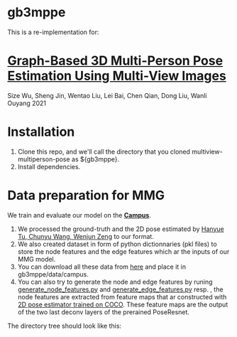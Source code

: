 # gb3mppe

This is a re-implementation for:

# [Graph-Based 3D Multi-Person Pose Estimation Using Multi-View Images](https://arxiv.org/abs/2109.05885)
Size Wu, Sheng Jin, Wentao Liu, Lei Bai, Chen Qian, Dong Liu, Wanli Ouyang
2021 

# Installation

1. Clone this repo, and we'll call the directory that you cloned multiview-multiperson-pose as ${gb3mppe}.
2. Install dependencies.

# Data preparation for MMG
We train and evaluate our model on the **[Campus](http://campar.in.tum.de/Chair/MultiHumanPose)**.
1. We processed the ground-truth and the 2D pose estimated by [Hanyue Tu, Chunyu Wang, Wenjun Zeng](https://github.com/microsoft/voxelpose-pytorch) to our format.
2. We also created dataset in form of python dictionnaries (pkl files) to store the node features and the edge features which ar the inputs of our MMG model.
3. You can download all these data from [here](https://drive.google.com/drive/folders/1Ck5ireXtLGGKFdgb5UJQe1spikul_O0K) and place it in gb3mppe/data/campus.
4. You can also try to generate the node and edge features by runing [generate_node_features.py](https://github.com/IbrahimL/gb3mppe/blob/12dd1b94396ccc0328c1b8a08882a0de45ec954d/lib/utils/generate_mmg_features.py) and [generate_edge_features.py](https://github.com/IbrahimL/gb3mppe/blob/12dd1b94396ccc0328c1b8a08882a0de45ec954d/lib/utils/generate_edge_features.py) resp. , the node features are extracted from feature maps that ar constructed with [2D pose estimator trained on COCO](https://github.com/microsoft/voxelpose-pytorch). These feature maps are the output of the two last deconv layers of the prerained PoseResnet.


The directory tree should look like this:

